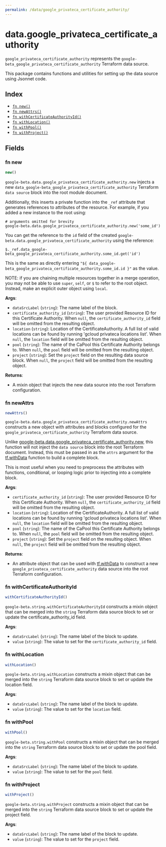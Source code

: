 ```yaml
---
permalink: /data/google_privateca_certificate_authority/
---
```


# data.google_privateca_certificate_authority

`google_privateca_certificate_authority` represents the `google-beta_google_privateca_certificate_authority` Terraform data source.



This package contains functions and utilities for setting up the data source using Jsonnet code.


## Index

* [`fn new()`](#fn-new)
* [`fn newAttrs()`](#fn-newattrs)
* [`fn withCertificateAuthorityId()`](#fn-withcertificateauthorityid)
* [`fn withLocation()`](#fn-withlocation)
* [`fn withPool()`](#fn-withpool)
* [`fn withProject()`](#fn-withproject)

## Fields

### fn new

```ts
new()
```


`google-beta.data.google_privateca_certificate_authority.new` injects a new `data_google-beta_google_privateca_certificate_authority` Terraform `data source`
block into the root module document.

Additionally, this inserts a private function into the `_ref` attribute that generates references to attributes of the
resource. For example, if you added a new instance to the root using:

    # arguments omitted for brevity
    google-beta.data.google_privateca_certificate_authority.new('some_id')

You can get the reference to the `id` field of the created `google-beta.data.google_privateca_certificate_authority` using the reference:

    $._ref.data_google-beta_google_privateca_certificate_authority.some_id.get('id')

This is the same as directly entering `"${ data_google-beta_google_privateca_certificate_authority.some_id.id }"` as the value.

NOTE: if you are chaining multiple resources together in a merge operation, you may not be able to use `super`, `self`,
or `$` to refer to the root object. Instead, make an explicit outer object using `local`.

**Args**:
  - `dataSrcLabel` (`string`): The name label of the block.
  - `certificate_authority_id` (`string`): The user provided Resource ID for this Certificate Authority. When `null`, the `certificate_authority_id` field will be omitted from the resulting object.
  - `location` (`string`): Location of the CertificateAuthority. A full list of valid locations can be found by
running &#39;gcloud privateca locations list&#39;. When `null`, the `location` field will be omitted from the resulting object.
  - `pool` (`string`): The name of the CaPool this Certificate Authority belongs to. When `null`, the `pool` field will be omitted from the resulting object.
  - `project` (`string`): Set the `project` field on the resulting data source block. When `null`, the `project` field will be omitted from the resulting object.

**Returns**:
- A mixin object that injects the new data source into the root Terraform configuration.


### fn newAttrs

```ts
newAttrs()
```


`google-beta.data.google_privateca_certificate_authority.newAttrs` constructs a new object with attributes and blocks configured for the `google_privateca_certificate_authority`
Terraform data source.

Unlike [google-beta.data.google_privateca_certificate_authority.new](#fn-new), this function will not inject the `data source`
block into the root Terraform document. Instead, this must be passed in as the `attrs` argument for the
[tf.withData](https://github.com/tf-libsonnet/core/tree/main/docs#fn-withdata) function to build a complete block.

This is most useful when you need to preprocess the attributes with functions, conditional, or looping logic prior to
injecting into a complete block.

**Args**:
  - `certificate_authority_id` (`string`): The user provided Resource ID for this Certificate Authority. When `null`, the `certificate_authority_id` field will be omitted from the resulting object.
  - `location` (`string`): Location of the CertificateAuthority. A full list of valid locations can be found by
running &#39;gcloud privateca locations list&#39;. When `null`, the `location` field will be omitted from the resulting object.
  - `pool` (`string`): The name of the CaPool this Certificate Authority belongs to. When `null`, the `pool` field will be omitted from the resulting object.
  - `project` (`string`): Set the `project` field on the resulting object. When `null`, the `project` field will be omitted from the resulting object.

**Returns**:
  - An attribute object that can be used with [tf.withData](https://github.com/tf-libsonnet/core/tree/main/docs#fn-withdata) to construct a new `google_privateca_certificate_authority` data source into the root Terraform configuration.


### fn withCertificateAuthorityId

```ts
withCertificateAuthorityId()
```

`google-beta.string.withCertificateAuthorityId` constructs a mixin object that can be merged into the `string`
Terraform data source block to set or update the certificate_authority_id field.



**Args**:
  - `dataSrcLabel` (`string`): The name label of the block to update.
  - `value` (`string`): The value to set for the `certificate_authority_id` field.


### fn withLocation

```ts
withLocation()
```

`google-beta.string.withLocation` constructs a mixin object that can be merged into the `string`
Terraform data source block to set or update the location field.



**Args**:
  - `dataSrcLabel` (`string`): The name label of the block to update.
  - `value` (`string`): The value to set for the `location` field.


### fn withPool

```ts
withPool()
```

`google-beta.string.withPool` constructs a mixin object that can be merged into the `string`
Terraform data source block to set or update the pool field.



**Args**:
  - `dataSrcLabel` (`string`): The name label of the block to update.
  - `value` (`string`): The value to set for the `pool` field.


### fn withProject

```ts
withProject()
```

`google-beta.string.withProject` constructs a mixin object that can be merged into the `string`
Terraform data source block to set or update the project field.



**Args**:
  - `dataSrcLabel` (`string`): The name label of the block to update.
  - `value` (`string`): The value to set for the `project` field.
